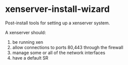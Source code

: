 xenserver-install-wizard
========================

Post-install tools for setting up a xenserver system.

A xenserver should:

1. be running xen
2. allow connections to ports 80,443 through the firewall
3. manage some or all of the network interfaces
4. have a default SR

